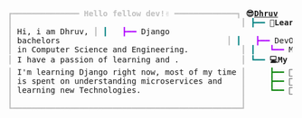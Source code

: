 <pre style="font-family:'Space Mono','DejaVu Sans Mono',consolas,'Courier New',monospace"><span style="color: #c0c0c0; text-decoration-color: #c0c0c0">┏━━━━━━━━━━━━━━ </span><span style="color: #c0c0c0; text-decoration-color: #c0c0c0; font-weight: bold">Hello fellow dev!✌️</span><span style="color: #c0c0c0; text-decoration-color: #c0c0c0"> ━━━━━━━━━━━━━┓</span> <span style="font-weight: bold">😎️</span><span style="font-weight: bold"><a href="https://www.linkedin.com/in/dhruv-r-a87564183/">Dhruv</a></span>                  
<span style="color: #c0c0c0; text-decoration-color: #c0c0c0">┃</span>                                                <span style="color: #c0c0c0; text-decoration-color: #c0c0c0">┃</span> <span style="color: #008080; text-decoration-color: #008080">┣━━ </span><span style="font-weight: bold">🐍️Learning Python</span>    
<span style="color: #c0c0c0; text-decoration-color: #c0c0c0">┃</span> Hi, i am Dhruv, <span style="color: #c0c0c0; text-decoration-color: #c0c0c0">┃</span> <span style="color: #008080; text-decoration-color: #008080">┃   </span><span style="color: #af00ff; text-decoration-color: #af00ff">┣━━ </span>Django           
<span style="color: #c0c0c0; text-decoration-color: #c0c0c0">┃</span> bachelors                                   <span style="color: #c0c0c0; text-decoration-color: #c0c0c0">┃</span> <span style="color: #008080; text-decoration-color: #008080">┃   </span><span style="color: #af00ff; text-decoration-color: #af00ff">┣━━ </span>DevOps           
<span style="color: #c0c0c0; text-decoration-color: #c0c0c0">┃</span> in Computer Science and Engineering.           <span style="color: #c0c0c0; text-decoration-color: #c0c0c0">┃</span> <span style="color: #008080; text-decoration-color: #008080">┃   </span><span style="color: #af00ff; text-decoration-color: #af00ff">┗━━ </span>ML               
<span style="color: #c0c0c0; text-decoration-color: #c0c0c0">┃</span> I have a passion of learning and .             <span style="color: #c0c0c0; text-decoration-color: #c0c0c0">┃</span> <span style="color: #008080; text-decoration-color: #008080">┗━━ </span><span style="font-weight: bold">💻️My projects</span>        
<span style="color: #c0c0c0; text-decoration-color: #c0c0c0">┃</span> I&#x27;m learning Django right now, most of my time <span style="color: #c0c0c0; text-decoration-color: #c0c0c0">┃</span> <span style="color: #008080; text-decoration-color: #008080">    </span><span style="color: #008000; text-decoration-color: #008000">┣━━ </span>🌟️<a href="https://github.com/ogdhruv/hirethemv2">Hire Them</a>      
<span style="color: #c0c0c0; text-decoration-color: #c0c0c0">┃</span> is spent on understanding microservices and    <span style="color: #c0c0c0; text-decoration-color: #c0c0c0">┃</span> <span style="color: #008080; text-decoration-color: #008080">    </span><span style="color: #008000; text-decoration-color: #008000">┣━━ </span>🌟️<a href="https://github.com/ogdhruv/duptwt">DuplexTwT (API)</a>
<span style="color: #c0c0c0; text-decoration-color: #c0c0c0">┃</span> learning new Technologies.                     <span style="color: #c0c0c0; text-decoration-color: #c0c0c0">┃</span> <span style="color: #008080; text-decoration-color: #008080">    </span><span style="color: #008000; text-decoration-color: #008000">┗━━ </span>🌟️<a href="https://github.com/ogdhruv/faster-kid">FasterKid</a>      
<span style="color: #c0c0c0; text-decoration-color: #c0c0c0">┃</span>                                                <span style="color: #c0c0c0; text-decoration-color: #c0c0c0">┃</span>                          
<span style="color: #c0c0c0; text-decoration-color: #c0c0c0">┗━━━━━━━━━━━━━━━━━━━━━━━━━━━━━━━━━━━━━━━━━━━━━━━━┛</span>                          
</pre>
